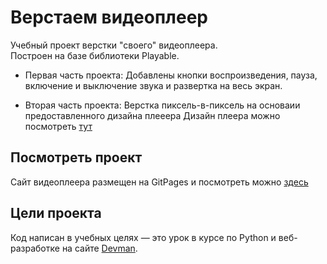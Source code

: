 # Верстаем видеоплеер

Учебный проект верстки "своего" видеоплеера.  
Построен на базе библиотеки Playable.

- Первая часть проекта:
Добавлены кнопки воспроизведения, пауза, включение и выключение звука и развертка на весь экран.

- Вторая часть проекта:
Верстка пиксель-в-пиксель на основаии предоставленного дизайна плееера
Дизайн плеера можно посмотреть [тут](https://github.com/kruser66/player-layout/blob/master/static/layout.png)

## Посмотреть проект

Сайт видеоплеера размещен на GitPages и посмотреть можно [здесь](https://kruser66.github.io/player-layout/)

## Цели проекта

Код написан в учебных целях — это урок в курсе по Python и веб-разработке на сайте [Devman](https://dvmn.org).
